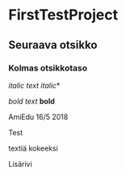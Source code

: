 # FirstTestProject
## Seuraava otsikko
### Kolmas otsikkotaso
_italic text_ *italic**

_bold text_  **bold**

AmiEdu 16/5 2018

Test


textiä kokeeksi

Lisärivi
